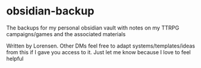 # obsidian-backup
The backups for my personal obsidian vault with notes on my TTRPG campaigns/games and the associated materials

Written by Lorensen.
Other DMs feel free to adapt systems/templates/ideas from this if I gave you access to it.
Just let me know because I love to feel helpful

